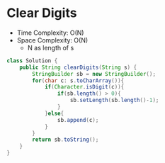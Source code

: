# Clear Digits

- Time Complexity: O(N)
- Space Complexity: O(N)
  - N as length of s

```java
class Solution {
    public String clearDigits(String s) {
        StringBuilder sb = new StringBuilder();
        for(char c: s.toCharArray()){
            if(Character.isDigit(c)){
                if(sb.length() > 0){
                    sb.setLength(sb.length()-1);
                }
            }else{
                sb.append(c);
            }
        }
        return sb.toString();
    }
}
```